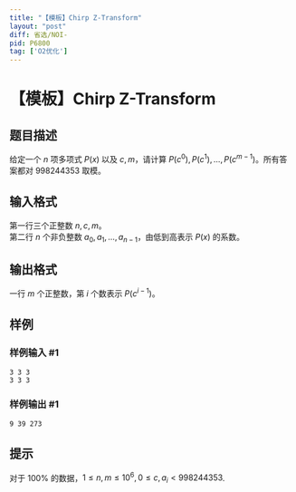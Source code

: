 ```yaml
---
title: "【模板】Chirp Z-Transform"
layout: "post"
diff: 省选/NOI-
pid: P6800
tag: ['O2优化']
---
```

# 【模板】Chirp Z-Transform
## 题目描述

给定一个 $n$ 项多项式 $P(x)$ 以及 $c, m$，请计算 $P(c^0),P(c^1),\dots,P(c^{m-1})$。所有答案都对 $998244353$ 取模。
## 输入格式

第一行三个正整数 $n,c,m$。  
第二行 $n$ 个非负整数 $a_0,a_1,\dots,a_{n-1}$，由低到高表示 $P(x)$ 的系数。

## 输出格式

一行 $m$ 个正整数，第 $i$ 个数表示 $P(c^{i-1})$。
## 样例

### 样例输入 #1
```
3 3 3
3 3 3
```
### 样例输出 #1
```
9 39 273
```
## 提示

对于 $100\%$ 的数据，$1\le n,m\le 10^6,0\le c,a_i<998244353$.
